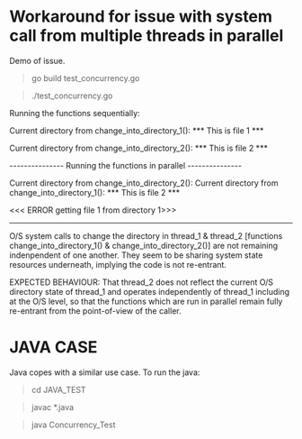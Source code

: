 # Workaround for issue with system call from multiple threads in parallel

Demo of issue.

> go build test_concurrency.go

> ./test_concurrency.go


Running the functions sequentially:

Current directory from change_into_directory_1():
*** This is file 1 ***

Current directory from change_into_directory_2():
*** This is file 2 ***


--------------- Running the functions in parallel ---------------

Current directory from change_into_directory_2(): 
Current directory from change_into_directory_1():
*** This is file 2 ***

<<< ERROR getting file 1 from directory 1>>>


--------------------------------------------------------------------------------------------------------
O/S system calls to change the directory in thread_1 & thread_2 [functions change_into_directory_1() & change_into_directory_2()]
are not remaining indenpendent of one another. They seem to be sharing system state resources underneath, implying the code is 
not re-entrant.

EXPECTED BEHAVIOUR: That thread_2 does not reflect the current O/S directory state of thread_1 and operates independently of thread_1
including at the O/S level, so that the functions which are run in parallel remain fully re-entrant from the point-of-view of
the caller.

JAVA CASE
=========
Java copes with a similar  use case. To run the java:

> cd JAVA_TEST

> javac *.java

> java Concurrency_Test 
